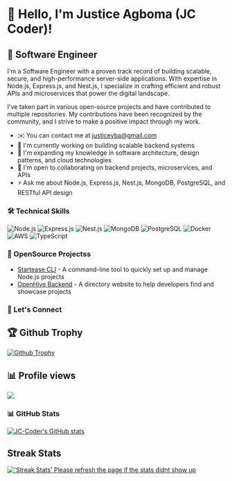 # 👋 Hello, I'm Justice Agboma (JC Coder)!

## 🚀 Software Engineer

I'm a Software Engineer with a proven track record of building scalable, secure, and high-performance server-side applications. With expertise in Node.js, Express.js, and Nest.js, I specialize in crafting efficient and robust APIs and microservices that power the digital landscape.

I've taken part in various open-source projects and have contributed to multiple repositories. My contributions have been recognized by the community, and I strive to make a positive impact through my work.

* ✉️  You can contact me at [justiceyba@gmail.com](mailto:justiceyba@gmail.com)
* 🚀  I'm currently working on building scalable backend systems
* 🧠  I'm expanding my knowledge in software architecture, design patterns, and cloud technologies
* 🤝  I'm open to collaborating on backend projects, microservices, and APIs
* ⚡  Ask me about Node.js, Express.js, Nest.js, MongoDB, PostgreSQL, and RESTful API design

<!-- <a href="https://x.com/jc_coder1" target="_blank" rel="noreferrer"><img
src="https://img.shields.io/twitter/follow/jc_coder1?logo=twitter&style=for-the-badge&color=f97316&labelColor=000000"
/></a>
<a href="https://www.github.com/JC-Coder" target="_blank" rel="noreferrer"><img
src="https://img.shields.io/github/followers/JC-Coder?logo=github&style=for-the-badge&color=f97316&labelColor=000000" /></a> -->

### 🛠️ Technical Skills

![Node.js](https://img.shields.io/badge/-Node.js-339933?style=flat-square&logo=node.js&logoColor=white)
![Express.js](https://img.shields.io/badge/-Express.js-000000?style=flat-square&logo=express&logoColor=white)
![Nest.js](https://img.shields.io/badge/-Nest.js-E0234E?style=flat-square&logo=nestjs&logoColor=white)
![MongoDB](https://img.shields.io/badge/-MongoDB-47A248?style=flat-square&logo=mongodb&logoColor=white)
![PostgreSQL](https://img.shields.io/badge/-PostgreSQL-336791?style=flat-square&logo=postgresql&logoColor=white)
![Docker](https://img.shields.io/badge/-Docker-2496ED?style=flat-square&logo=docker&logoColor=white)
![AWS](https://img.shields.io/badge/-AWS-232F3E?style=flat-square&logo=amazon-aws&logoColor=white)
![TypeScript](https://img.shields.io/badge/-TypeScript-3178C6?style=flat-square&logo=typescript&logoColor=white)


### 🌟 OpenSource Projectss

- [Startease CLI](https://www.npmjs.com/package/startease-cli) - A command-line tool to quickly set up and manage Node.js projects
- [OpenHive Backend](https://github.com/IDAN-DEVS/openhive-backend) - A directory website to help developers find and showcase projects

### 🔗 Let's Connect
<!--
<p align="left">
  <a href="https://www.linkedin.com/in/joseph-chimezie-19504325a" target="_blank" rel="noreferrer"><img src="https://raw.githubusercontent.com/danielcranney/readme-generator/main/public/icons/socials/linkedin.svg" width="32" height="32" /></a>
  <a href="https://www.github.com/JC-Coder" target="_blank" rel="noreferrer"><img src="https://raw.githubusercontent.com/danielcranney/readme-generator/main/public/icons/socials/github-dark.svg" width="32" height="32" /></a>
  <a href="https://www.twitter.com/your_twitter_handle" target="_blank" rel="noreferrer"><img src="https://raw.githubusercontent.com/danielcranney/readme-generator/main/public/icons/socials/twitter.svg" width="32" height="32" /></a>
</p>
-->
## 🏆 Github Trophy
  
<a href="https://jc-coder.vercel.app">
<img alt="Github Trophy" src="https://github-profile-trophy.vercel.app/?username=jc-coder&theme=gruvbox">
</a>

## 📊 Profile views
  ![](https://komarev.com/ghpvc/?username=jc-coder&color=green) <br />
  
### 📊 GitHub Stats

<a href="https://github.com/JC-Coder"><img src="https://github-readme-stats.vercel.app/api?username=JC-Coder&show_icons=true&hide=&count_private=true&title_color=facc15&text_color=facc15&icon_color=f97316&bg_color=000000&hide_border=true&show_icons=true" alt="JC-Coder's GitHub stats" /></a>

## Streak Stats

<a href="https://jc-coder.vercel.app">
<img alt="'Streak Stats' Please refresh the page if the stats didnt show up" src="https://github-readme-streak-stats.herokuapp.com/?user=jc-coder&theme=dark">
</a>

